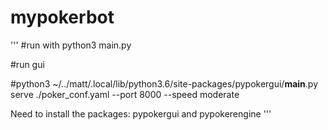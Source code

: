 # mypokerbot

'''
#run with python3 main.py

#run gui 

#python3 ~/../matt/.local/lib/python3.6/site-packages/pypokergui/__main__.py serve ./poker_conf.yaml --port 8000 --speed moderate 

Need to install the packages: pypokergui and pypokerengine
'''


